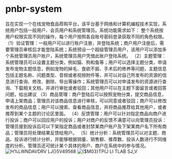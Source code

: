 # pnbr-system
旨在实现一个在线宠物食品荐购平台，该平台基于网络和计算机编程技术实现，系统用户包括一般用户、会员用户和系统管理员。系统功能需求如下： 整个系统按用户权限实现不同的操作，每个用户按照各自账号密码登录获取不同的角色权限。  （1）验证管理：一般用户可以进行账户注册，并登陆系统；商户用户注册后，需要管理员审核后才能登陆系统；系统预设一个超级管理员用户，该用户可以添加多个系统管理员用户账户，系统管理员用户凭借此账户登陆系统。 （2）主题管理：系统管理员可以设置主题分类，例如猫、狗和鱼等；用户可以选择主题分类，申请发布宠物主题信息，例如宠物的掉毛、食欲不振、手术后的修养等问题，主题信息包括主题名称、问题类型、音频或者视频附件等，并可以对自己所发布的资源的信息进行查询、修改、删除、导出等操作；系统管理员可以对申请发布的资源进行查询、下载相关文档，并进行审批或者驳回；其他用户可以在主题下面留言或者回答问题，给出建议 （3）商品管理：商户登陆后可以按照宠物分类，提交商品信息，申请上架商品；管理员对该商品信息进行审核，可以同意或者驳回；商户可以修改发布的商品信息；用户可以搜索、查看商品信息，并将商品推荐给其他用户，或者推荐到某个主题的讨论区里面。 （4）反馈管理：用户可以针对指定商品向商户进行投诉；商户可以回应用户的投诉；用户对商户的反馈不满意可以向管理员投诉：管理员接到投诉后可以下架指定商品或者封禁某商户账户及下架某商户名下所有商品；管理员将处理结果反馈给用户。 （5）统计分析：系统管理员可以对主题、商品、投诉进行统计分析，并能够根据销量、销售额、推荐数、投诉人数进行不同维度的分析。管理员还可统计某个具体的用户、商户在系统中的参与情况。
![H%LWNDAVDRV LJ(}5V49568](https://user-images.githubusercontent.com/100843619/174638072-669be2cc-6b3b-4488-ae9f-9fb7f472ab0f.png)
![($M03}TP(J LI TLAB SJ_V](https://user-images.githubusercontent.com/100843619/174638091-f4469f91-dd49-41d3-a514-8d14cccb3725.png)
